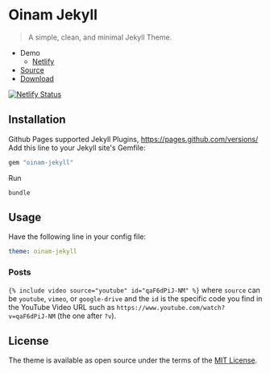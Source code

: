 # Oinam Jekyll

> A simple, clean, and minimal Jekyll Theme.

- Demo
  + [Netlify](https://oinam-jekyll.netlify.app)
- [Source](https://github.com/oinam/oinam-jekyll)
- [Download](https://github.com/oinam/oinam-jekyll/archive/refs/heads/main.zip)

[![Netlify Status](https://api.netlify.com/api/v1/badges/1bf6e30c-ea39-4992-b380-a0f82771303c/deploy-status)](https://app.netlify.com/sites/oinam-jekyll/deploys)

## Installation

Github Pages supported Jekyll Plugins, https://pages.github.com/versions/
Add this line to your Jekyll site's Gemfile:

```ruby
gem "oinam-jekyll"
```

Run

`bundle`

## Usage

Have the following line in your config file:

```yaml
theme: oinam-jekyll
```

### Posts

`{% include video source="youtube" id="qaF6dPiJ-NM" %}`
where `source` can be `youtube`, `vimeo`, or `google-drive` and the `id` is the specific code you find in the YouTube Video URL such as `https://www.youtube.com/watch?v=qaF6dPiJ-NM` (the one after `?v`).

## License

The theme is available as open source under the terms of the [MIT License](http://opensource.org/licenses/MIT).
